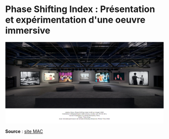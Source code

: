 # **Phase Shifting Index** : Présentation et expérimentation d'une oeuvre immersive

![affiche](medias/affiche_expo.PNG)

**Source** : [site MAC](https://macm.org/expositions/jeremy-shaw/)
